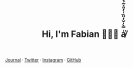 <!DOCTYPE html>
<html lang="en">
<head>
    <meta charset="UTF-8">
    <meta name="viewport" content="width=device-width, initial-scale=1.0">
    <title>afk napping</title>
    <link rel="stylesheet" href="https://fonts.xz.style/serve/inter.css">
<link rel="stylesheet" href="https://cdn.jsdelivr.net/npm/@exampledev/new.css@1.1.2/new.min.css">
</head>
<body>

<header>

#  Hi, I'm Fabian 🧨🔥💥 a̸͑̿̀̍̆̒̈̏͑̓̎̽͂̉̓̂̃̇̀̿̽̃̋̍́̅̏̅́̅̈͐̾̑̉̓̈͘͝

<nav>

<!-- [one](2.html) / [two](2.html) / [three](2.html) -->

</nav>

</header>

[Journal](https://afknapping.blot.im/) · [Twitter](https://twitter.com/afknapping) · [Instagram](https://www.instagram.com/afknapping/) · [GitHub](https://github.com/afknapping)



<script src="https://cdnjs.cloudflare.com/ajax/libs/p5.js/1.0.0/p5.js"></script>

<script>

var w = window.innerWidth;
var h = window.innerHeight;

function setup() {
//   createCanvas(710, 400, WEBGL);
//   createCanvas(windowWidth/2, windowHeight/2, WEBGL);
  canvas=createCanvas(w, h, WEBGL);


}

function draw() {
  background(190);

  noFill();
  stroke(255);
  push();
  translate(w/3, height * 0.35, h/3*-1);
  rotateY(millis() / 10000)
  rotateX(millis() / 16000)
  sphere(300);
  pop();
  console.log("drawed");

}

// function windowResized() {
//   resizeCanvas(windowWidth/2, windowHeight/2);
// }

window.onresize = function() {
  // assigns new values for width and height variables
  w = window.innerWidth;
  h = window.innerHeight;  
  canvas.size(w,h);
}
</script>



</body>
</html>

<style>

#defaultCanvas0 {
    position: absolute;
    z-index: -1;
    top: 0;
    left: 0;
    width: 100%;
    height: 100%;
}

</style>